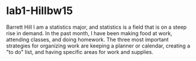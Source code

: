 # lab1-Hillbw15

Barrett Hill
I am a statistics major, and statistics is a field that is on a steep rise in demand.
In the past month, I have been making food at work, attending classes, and doing homework.
The three most important strategies for organizing work are keeping a planner or calendar, creating a "to do" list, and having specific areas for work and supplies.
